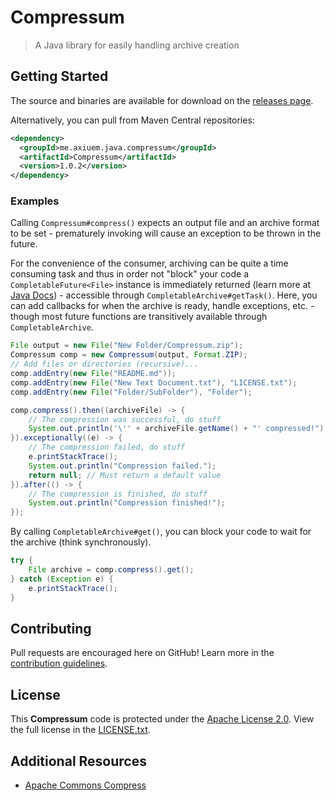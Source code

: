 # Compressum
> A Java library for easily handling archive creation

## Getting Started

The source and binaries are available for download on the [releases page](https://github.com/Axieum/Compressum/releases).

Alternatively, you can pull from Maven Central repositories:

```xml
<dependency>
  <groupId>me.axiuem.java.compressum</groupId>
  <artifactId>Compressum</artifactId>
  <version>1.0.2</version>
</dependency>
```

### Examples

Calling `Compressum#compress()` expects an output file and an archive format to be set - prematurely invoking will cause an exception to be thrown in the future.

For the convenience of the consumer, archiving can be quite a time consuming task and thus in order not "block" your code
a `CompletableFuture<File>` instance is immediately returned (learn more at [Java Docs](https://docs.oracle.com/javase/8/docs/api/java/util/concurrent/CompletableFuture.html)) -
accessible through `CompletableArchive#getTask()`.
Here, you can add callbacks for when the archive is ready, handle exceptions, etc. - though most future functions are transitively available through `CompletableArchive`.

```java
File output = new File("New Folder/Compressum.zip");
Compressum comp = new Compressum(output, Format.ZIP);
// Add files or directories (recursive)...
comp.addEntry(new File("README.md"));
comp.addEntry(new File("New Text Document.txt"), "LICENSE.txt");
comp.addEntry(new File("Folder/SubFolder"), "Folder");

comp.compress().then((archiveFile) -> {
    // The compression was successful, do stuff
    System.out.println('\'' + archiveFile.getName() + "' compressed!");
}).exceptionally((e) -> {
    // The compression failed, do stuff
    e.printStackTrace();
    System.out.println("Compression failed.");
    return null; // Must return a default value
}).after(() -> {
    // The compression is finished, do stuff
    System.out.println("Compression finished!");
});
```

By calling `CompletableArchive#get()`, you can block your code to wait for the archive (think synchronously).

```java
try {
    File archive = comp.compress().get();
} catch (Exception e) {
    e.printStackTrace();
}
```

## Contributing

Pull requests are encouraged here on GitHub! Learn more in the [contribution guidelines](CONTRIBUTING.md).

## License

This **Compressum** code is protected under the [Apache License 2.0](https://www.apache.org/licenses/LICENSE-2.0). View the full license in the [LICENSE.txt](LICENSE.txt).

## Additional Resources

* [Apache Commons Compress](https://commons.apache.org/proper/commons-compress/)
